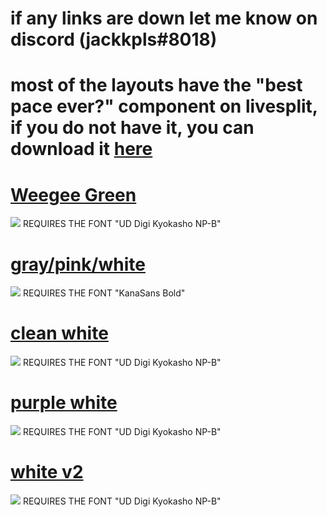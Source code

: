 # if any links are down let me know on discord (jackkpls#8018) 

# most of the layouts have the "best pace ever?" component on livesplit, if you do not have it, you can download it [here](https://beckabney.com/mk64/bestpace.html)



# [Weegee Green](https://cdn.discordapp.com/attachments/649974963285262360/1050790680601042954/weeggreen2.lsl)
![](https://i.imgur.com/iXKzau7.png) REQUIRES THE FONT "UD Digi Kyokasho NP-B"

# [gray/pink/white](https://cdn.discordapp.com/attachments/649974963285262360/1050791178238447626/weegeegreen.lsl)
![](https://i.imgur.com/ttKiHp2.png) REQUIRES THE FONT "KanaSans Bold"

# [clean white](https://cdn.discordapp.com/attachments/649974963285262360/1050791824928813176/defaultnew.lsl)
![](https://i.imgur.com/O0GEjwK.png) REQUIRES THE FONT "UD Digi Kyokasho NP-B"

# [purple white](https://cdn.discordapp.com/attachments/649974963285262360/1050792447334158386/purplesubsplit.lsl)
![](https://i.imgur.com/p8Nhi2B.png) REQUIRES THE FONT "UD Digi Kyokasho NP-B"

# [white v2](https://cdn.discordapp.com/attachments/649974963285262360/1050792919675699221/wtfisthis.lsl) 
![](https://i.imgur.com/Yuth0Cc.png) REQUIRES THE FONT "UD Digi Kyokasho NP-B"

